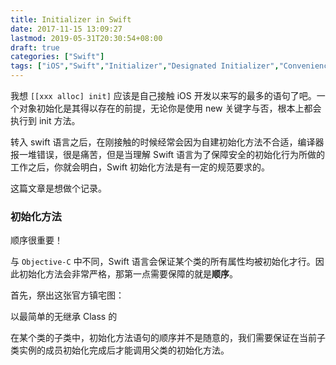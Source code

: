 ```yaml
---
title: Initializer in Swift
date: 2017-11-15 13:09:27
lastmod: 2019-05-31T20:30:54+08:00
draft: true
categories: ["Swift"]
tags: ["iOS","Swift","Initializer","Designated Initializer","Convenience Initializers"]
---
```



我想 `[[xxx alloc] init]` 应该是自己接触 iOS 开发以来写的最多的语句了吧。一个对象初始化是其得以存在的前提，无论你是使用 new 关键字与否，根本上都会执行到 init 方法。

转入 swift 语言之后，在刚接触的时候经常会因为自建初始化方法不合适，编译器报一堆错误，很是痛苦，但是当理解 Swift 语言为了保障安全的初始化行为所做的工作之后，你就会明白，Swift 初始化方法是有一定的规范要求的。 

这篇文章是想做个记录。

### 初始化方法

顺序很重要！

与 `Objective-C` 中不同，Swift 语言会保证某个类的所有属性均被初始化才行。因此初始化方法会非常严格，那第一点需要保障的就是**顺序**。

首先，祭出这张官方镇宅图：




以最简单的无继承 Class 的


在某个类的子类中，初始化方法语句的顺序并不是随意的，我们需要保证在当前子类实例的成员初始化完成后才能调用父类的初始化方法。



